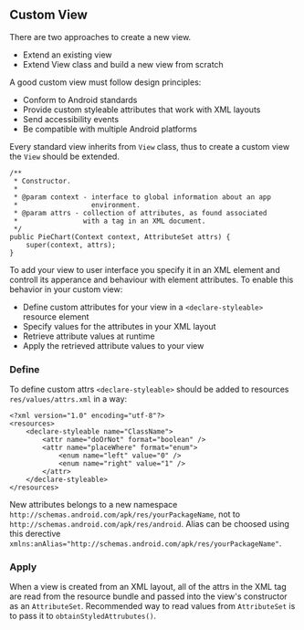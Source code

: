 ## Custom View
There are two approaches to create a new view.

- Extend an existing view
- Extend View class and build a new view from scratch

A good custom view must follow design principles:

- Conform to Android standards
- Provide custom styleable attributes that work with XML layouts
- Send accessibility events
- Be compatible with multiple Android platforms

Every standard view inherits from `View` class, thus to create a custom view the `View` should be extended.

```
/**
 * Constructor.
 *
 * @param context - interface to global information about an app
 *                  environment.
 * @param attrs - collection of attributes, as found associated
 *                with a tag in an XML document.
 */
public PieChart(Context context, AttributeSet attrs) {
    super(context, attrs);
}
```

To add your view to user interface you specify it in an XML element and controll its apperance and behaviour with element attributes. To enable this behavior in your custom view:

- Define custom attributes for your view in a `<declare-styleable>` resource element
- Specify values for the attributes in your XML layout
- Retrieve attribute values at runtime
- Apply the retrieved attribute values to your view

### Define
To define custom attrs `<declare-styleable>` should be added to resources `res/values/attrs.xml` in a way:

```
<?xml version="1.0" encoding="utf-8"?>
<resources>
    <declare-styleable name="ClassName">
        <attr name="doOrNot" format="boolean" />
        <attr name="placeWhere" format="enum">
            <enum name="left" value="0" />
            <enum name="right" value="1" />
        </attr>
    </declare-styleable>
</resources>
```

New attributes belongs to a new namespace `http://schemas.android.com/apk/res/yourPackageName`, not to `http://schemas.android.com/apk/res/android`. Alias can be choosed using this derective `xmlns:anAlias="http://schemas.android.com/apk/res/yourPackageName"`.


### Apply
When a view is created from an XML layout, all of the attrs in the XML tag are read from the resource bundle and passed into the view's constructor as an `AttributeSet`.
Recommended way to read values from `AttributeSet` is to pass it to `obtainStyledAttrubutes()`.
